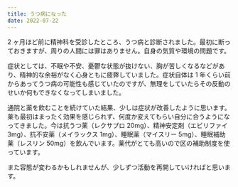 ```yaml
---
title: うつ病になった
date: 2022-07-22
---
```


2 ヶ月ほど前に精神科を受診したところ、うつ病と診断されました。最初に断っておきますが、周りの人間には罪はありません。自身の気質や環境の問題です。

症状としては、不眠や不安、憂鬱な状態が抜けない、胸が苦しくなるなどがあり、精神的な余裕がなく心身ともに疲弊していました。症状自体は 1 年くらい前からあってうつ病の可能性も感じていたのですが、無理をしていたらその反動のせいか何もできなくなってしまいました。

通院と薬を飲むことを続けていた結果、少しは症状が改善したように思います。薬も最初はまったく効果を感じられず、何度か変えてもらい自分に合うようになってきました。今は抗うつ薬（レクサプロ 20mg）、精神安定剤（エビリファイ 3mg）、抗不安薬（メイラックス 1mg）、睡眠薬（マイスリー 5mg）、睡眠補助薬（レスリン 50mg）を飲んでいます。薬代がとても高いので区の補助制度を使っています。

また容態が変わるかもしれませんが、少しずつ活動を再開していければと思います。
